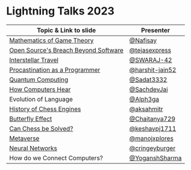 # Lightning Talks 2023

| Topic & Link to slide | Presenter |
|----------|----------|
| [Mathematics of Game Theory](https://www.canva.com/design/DAFrZDYaUzo/dLt3yqdu4L0CjYiI3TjDXA/view?utm_content=DAFrZDYaUzo&utm_campaign=designshare&utm_medium=link&utm_source=publishsharelink) | [@Nafisay](https://github.com/Nafisay) |
| [Open Source's Breach Beyond Software](https://www.canva.com/design/DAFrgaa4aNk/0pC8Cq3jsId10vFg6RYbiw/view) | [@tejasexpress](https://github.com/tejasexpress) |
| [Interstellar Travel](https://docs.google.com/presentation/d/1NOIlXITZ7esGnvPn4AJ3ij7E8KuyGOo3/edit?usp=drive_link&ouid=109721391671183898870&rtpof=true&sd=true)| [@SWARAJ-42](https://github.com/SWARAJ-42) |
| [Procastination as a Programmer](https://docs.google.com/presentation/d/1l0tyxa-3HlbIjOIEfpccZQnmDzTkKYj5mzAmjvXz190/edit?usp=drivesdk) | [@harshit-jain52](https://github.com/harshit-jain52) |
| [Quantum Computing](https://github.com/Sadat3332/Koss-Presentation) | [@Sadat3332](https://github.com/Sadat3332) |
| [How Computers Hear](https://docs.google.com/presentation/d/1l0tyxa-3HlbIjOIEfpccZQnmDzTkKYj5mzAmjvXz190/edit?usp=drivesdk) | [@SachdevJai](https://github.com/SachdevJai) |
| Evolution of Language | [@Alph3ga](https://github.com/Alph3ga) |
| [History of Chess Engines](https://docs.google.com/presentation/d/1bIbBU5AfAsd8gJLLQk5cg6T63NnQ_tvFz9RjMn-JEGk/edit?usp=sharing) | [@aksahmitr](https://github.com/aksahmitr) |
| [Butterfly Effect](https://www.canva.com/design/DAFrgPYe70w/hqx76LSlGNFf61b2_oTxfw/edit?utm_content=DAFrgPYe70w&utm_campaign=designshare&utm_medium=link2&utm_source=sharebutton) | [@Chaitanya729](https://github.com/Chaitanya729) |
| [Can Chess be Solved?](https://docs.google.com/presentation/d/1ABxeQQl3xVK9QkA7eZsF4IedElipS_2F/edit?usp=sharing&ouid=104000953895313374572&rtpof=true&sd=true) | [@keshavpj1711](https://github.com/keshavpj1711) |
| [Metaverse](https://www.canva.com/design/DAFrorYroiw/FDpY-N_YT6tNwt9kFjXvNw/edit) | [@manojxplores](https://github.com/manojxplores) |
| [Neural Networks](https://docs.google.com/presentation/d/1FL_xoJpCuxxghMffpjSTHmPiPJjicffW/edit#slide=id.p1) | [@cringeyburger](https://github.com/cringeyburger) |
| How do we Connect Computers? | [@YoganshSharma](https://github.com/YoganshSharma) |
